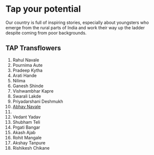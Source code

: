 
# Tap your potential

<p>Our country is full of inspiring stories, especially about youngsters who emerge from the rural parts of India and work their way up the ladder despite coming from poor backgrounds.</p>

## TAP Transflowers
<ol>
    <li><a>Rahul Navale</a></li>
    <li><a>Pournima Aute</a></li>
    <li><a>Pradeep Kytha</a></li>
    <li><a>Arati Hande</a></li>
    <li><a>Nilima </a></li>
    <li><a>Ganesh Shinde</a></li>
    <li><a>Vishwambhar Kapre</a></li>
    <li><a>Swarali Lakde</a></li>
    <li><a>Priyadarshani Deshmukh</a></li>
    <li><a href="https://github.com/RaviTambade/tap/blob/main/abhaynavale.md">Abhay Navale</a><li>
    <li><a>Vedant Yadav</a></li>
    <li><a>Shubham Teli</a></li>
    <li><a>Prgati Bangar</a></li>
    <li><a>Akash Ajab</a></li>
    <li><a>Rohit Mangale</a></li>
    <li><a>Akshay Tanpure</a></li>
    <li><a>Rishikesh Chikane</a></li>
</ol>